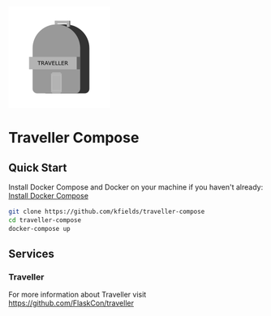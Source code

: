 
![](icon.png)

# Traveller Compose


## Quick Start

Install Docker Compose and Docker on your machine if you haven't already:  [Install Docker Compose](https://docs.docker.com/compose/install/)

```bash
git clone https://github.com/kfields/traveller-compose
cd traveller-compose
docker-compose up
```

## Services

### Traveller

For more information about Traveller visit https://github.com/FlaskCon/traveller